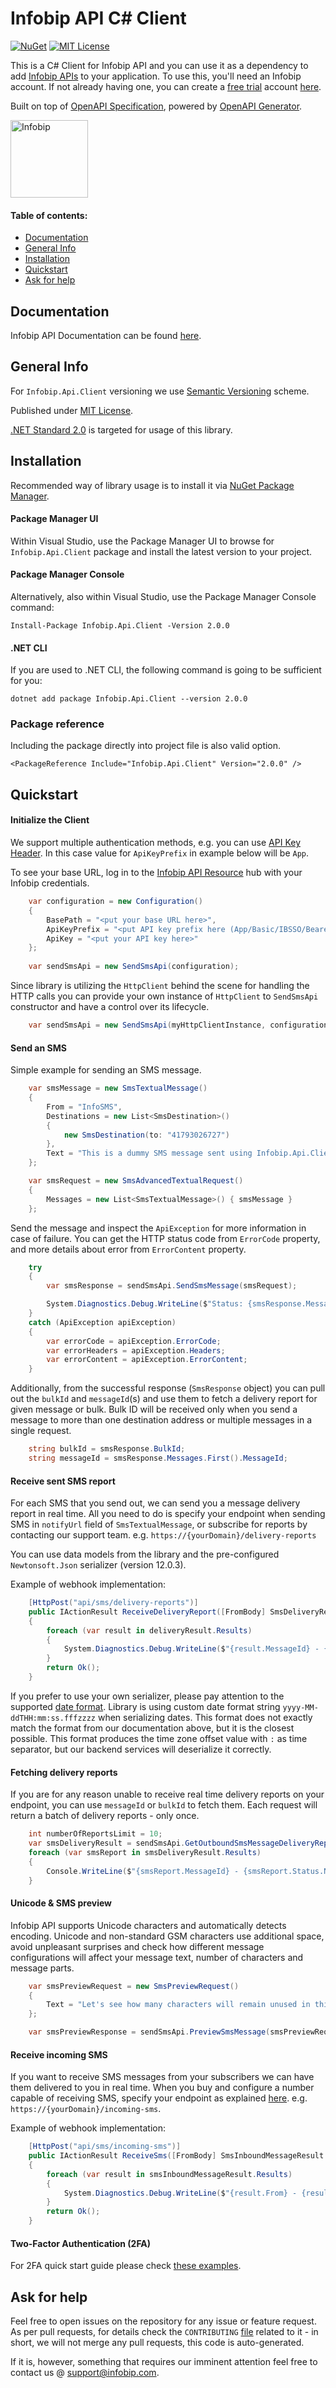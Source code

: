 # Infobip API C# Client

[![NuGet](https://badgen.net/nuget/v/Infobip.Api.Client?icon=nuget)](https://www.nuget.org/packages/Infobip.Api.Client)
[![MIT License](https://badgen.net/github/license/infobip/infobip-api-csharp-client)](https://opensource.org/licenses/MIT)

This is a C# Client for Infobip API and you can use it as a dependency to add [Infobip APIs][apidocs] to your application.
To use this, you'll need an Infobip account. If not already having one, you can create a [free trial][freetrial] account [here][signup].

Built on top of [OpenAPI Specification](https://swagger.io/specification/), powered by [OpenAPI Generator](https://openapi-generator.tech/).

<img src="https://udesigncss.com/wp-content/uploads/2020/01/Infobip-logo-transparent.png" height="124px" alt="Infobip" />

#### Table of contents:
* [Documentation](#documentation)
* [General Info](#general-info)
* [Installation](#installation)
* [Quickstart](#quickstart)
* [Ask for help](#ask-for-help)

## Documentation

Infobip API Documentation can be found [here][apidocs].

## General Info
For `Infobip.Api.Client` versioning we use [Semantic Versioning][semver] scheme.

Published under [MIT License][license].

[.NET Standard 2.0](https://github.com/dotnet/standard/blob/master/docs/versions/netstandard2.0.md) is targeted for usage of this library.

## Installation
Recommended way of library usage is to install it via [NuGet Package Manager](https://www.nuget.org/downloads).

#### Package Manager UI
Within Visual Studio, use the Package Manager UI to browse for `Infobip.Api.Client` package and install the latest version to your project.

#### Package Manager Console
Alternatively, also within Visual Studio, use the Package Manager Console command:

    Install-Package Infobip.Api.Client -Version 2.0.0

#### .NET CLI
If you are used to .NET CLI, the following command is going to be sufficient for you:

    dotnet add package Infobip.Api.Client --version 2.0.0

### Package reference
Including the package directly into project file is also valid option.

    <PackageReference Include="Infobip.Api.Client" Version="2.0.0" />

## Quickstart

#### Initialize the Client

We support multiple authentication methods, e.g. you can use [API Key Header](https://www.infobip.com/docs/essentials/api-authentication#api-key-header). In this case value for `ApiKeyPrefix` in example below will be `App`.

To see your base URL, log in to the [Infobip API Resource][apidocs] hub with your Infobip credentials.

```csharp
    var configuration = new Configuration()
    {
        BasePath = "<put your base URL here>",
        ApiKeyPrefix = "<put API key prefix here (App/Basic/IBSSO/Bearer)>",
        ApiKey = "<put your API key here>"
    };
    
    var sendSmsApi = new SendSmsApi(configuration);
```

Since library is utilizing the `HttpClient` behind the scene for handling the HTTP calls you can provide your own instance of `HttpClient` to `SendSmsApi` constructor and have a control over its lifecycle.
```csharp
    var sendSmsApi = new SendSmsApi(myHttpClientInstance, configuration);
```

#### Send an SMS
Simple example for sending an SMS message.

```csharp
    var smsMessage = new SmsTextualMessage()
    {
        From = "InfoSMS",
        Destinations = new List<SmsDestination>()
        {
            new SmsDestination(to: "41793026727")
        },
        Text = "This is a dummy SMS message sent using Infobip.Api.Client"
    };

    var smsRequest = new SmsAdvancedTextualRequest()
    {
        Messages = new List<SmsTextualMessage>() { smsMessage }
    };
```
Send the message and inspect the `ApiException` for more information in case of failure.
You can get the HTTP status code from `ErrorCode` property, and more details about error from `ErrorContent` property.
```csharp
    try
    {
        var smsResponse = sendSmsApi.SendSmsMessage(smsRequest);

        System.Diagnostics.Debug.WriteLine($"Status: {smsResponse.Messages.First().Status}");
    }
    catch (ApiException apiException)
    {
        var errorCode = apiException.ErrorCode;
        var errorHeaders = apiException.Headers;
        var errorContent = apiException.ErrorContent;
    }
```

Additionally, from the successful response (`SmsResponse` object) you can pull out the `bulkId` and `messageId`(s) and use them to fetch a delivery report for given message or bulk.
Bulk ID will be received only when you send a message to more than one destination address or multiple messages in a single request.

```csharp
    string bulkId = smsResponse.BulkId;
    string messageId = smsResponse.Messages.First().MessageId;
```

#### Receive sent SMS report
For each SMS that you send out, we can send you a message delivery report in real time. All you need to do is specify your endpoint when sending SMS in `notifyUrl` field of `SmsTextualMessage`, or subscribe for reports by contacting our support team.
e.g. `https://{yourDomain}/delivery-reports`

You can use data models from the library and the pre-configured `Newtonsoft.Json` serializer (version 12.0.3).

Example of webhook implementation:

```csharp
    [HttpPost("api/sms/delivery-reports")]
    public IActionResult ReceiveDeliveryReport([FromBody] SmsDeliveryResult deliveryResult)
    {
        foreach (var result in deliveryResult.Results)
        {
            System.Diagnostics.Debug.WriteLine($"{result.MessageId} - {result.Status.Name}");
        }
        return Ok();
    }
```
If you prefer to use your own serializer, please pay attention to the supported [date format](https://www.infobip.com/docs/essentials/integration-best-practices#date-formats).
Library is using custom date format string `yyyy-MM-ddTHH:mm:ss.fffzzzz` when serializing dates. This format does not exactly match the format from our documentation above, but it is the closest possible. This format produces the time zone offset value with `:` as time separator, but our backend services will deserialize it correctly.

#### Fetching delivery reports
If you are for any reason unable to receive real time delivery reports on your endpoint, you can use `messageId` or `bulkId` to fetch them.
Each request will return a batch of delivery reports - only once.

```csharp
    int numberOfReportsLimit = 10;
    var smsDeliveryResult = sendSmsApi.GetOutboundSmsMessageDeliveryReports(bulkId, messageId, numberOfReportsLimit);
    foreach (var smsReport in smsDeliveryResult.Results)
    {
        Console.WriteLine($"{smsReport.MessageId} - {smsReport.Status.Name}")
    }
```

#### Unicode & SMS preview
Infobip API supports Unicode characters and automatically detects encoding. Unicode and non-standard GSM characters use additional space, avoid unpleasant surprises and check how different message configurations will affect your message text, number of characters and message parts.

```csharp
    var smsPreviewRequest = new SmsPreviewRequest()
    {
        Text = "Let's see how many characters will remain unused in this message."
    };

    var smsPreviewResponse = sendSmsApi.PreviewSmsMessage(smsPreviewRequest);
```

#### Receive incoming SMS
If you want to receive SMS messages from your subscribers we can have them delivered to you in real time. When you buy and configure a number capable of receiving SMS, specify your endpoint as explained [here](https://www.infobip.com/docs/api#channels/sms/receive-inbound-sms-messages).
e.g. `https://{yourDomain}/incoming-sms`.

Example of webhook implementation:

```csharp
    [HttpPost("api/sms/incoming-sms")]
    public IActionResult ReceiveSms([FromBody] SmsInboundMessageResult smsInboundMessageResult)
    {
        foreach (var result in smsInboundMessageResult.Results)
        {
            System.Diagnostics.Debug.WriteLine($"{result.From} - {result.CleanText}");
        }
        return Ok();
    }
```
#### Two-Factor Authentication (2FA)
For 2FA quick start guide please check [these examples](two-factor-authentication.md).

## Ask for help

Feel free to open issues on the repository for any issue or feature request. As per pull requests, for details check the `CONTRIBUTING` [file][contributing] related to it - in short, we will not merge any pull requests, this code is auto-generated.

If it is, however, something that requires our imminent attention feel free to contact us @ [support@infobip.com](mailto:support@infobip.com).

[apidocs]: https://www.infobip.com/docs/api
[freetrial]: https://www.infobip.com/docs/essentials/free-trial
[signup]: https://www.infobip.com/signup
[semver]: https://semver.org
[license]: LICENSE
[contributing]: CONTRIBUTING.md
